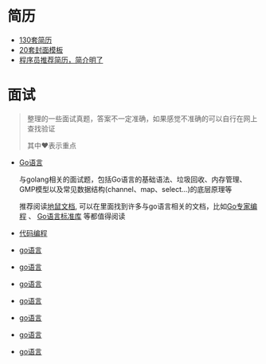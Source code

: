 # 简历
- [130套简历](https://github.com/tmnhs/go-interview-resume/tree/main/resume/130%E5%A5%97%E7%AE%80%E5%8E%86)
- [20套封面模板](https://github.com/tmnhs/go-interview-resume/tree/main/resume/20%E5%A5%97%E5%B0%81%E9%9D%A2%E6%A8%A1%E6%9D%BF%EF%BC%88WORD%2BPSD%EF%BC%89)
- [程序员推荐简历，简介明了](https://github.com/tmnhs/go-interview-resume/blob/main/resume/%E7%A8%8B%E5%BA%8F%E5%91%98%E6%8E%A8%E8%8D%90%E7%AE%80%E5%8E%86%EF%BC%8C%E7%AE%80%E4%BB%8B%E6%98%8E%E4%BA%86.doc)

# 面试
> 整理的一些面试真题，答案不一定准确，如果感觉不准确的可以自行在网上查找验证
>
> 其中❤表示重点
- [Go语言](https://github.com/tmnhs/go-interview-resume/blob/main/interview/go%E8%AF%AD%E8%A8%80.md)

  与golang相关的面试题，包括Go语言的基础语法、垃圾回收、内存管理、GMP模型以及常见数据结构(channel、map、select...)的底层原理等
  
  推荐阅读[地鼠文档](https://www.topgoer.cn/), 可以在里面找到许多与go语言相关的文档，比如[Go专家编程](https://www.topgoer.cn/docs/gozhuanjia/gogfjhk) 、 [Go语言标准库](https://www.topgoer.cn/docs/golangstandard/golangstandard-1cmks9a4kaj3c) 等都值得阅读

- [代码编程]()

- [go语言]()

- [go语言]()

- [go语言]()

- [go语言]()

- [go语言]()

- [go语言]()

- [go语言]()


